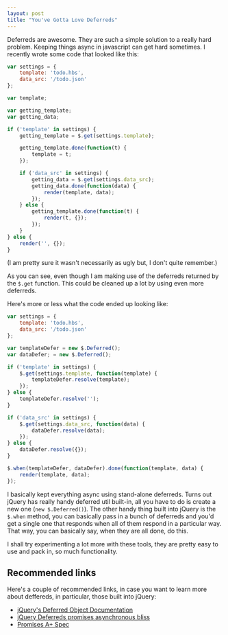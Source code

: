 ```yaml
---
layout: post
title: "You've Gotta Love Deferreds"
---
```

Deferreds are awesome. They are such a simple solution to a really hard problem. Keeping things async in javascript can get hard sometimes. I recently wrote some code that looked like this:

``` javascript
var settings = {
	template: 'todo.hbs',
	data_src: '/todo.json'
};

var template;

var getting_template;
var getting_data;

if ('template' in settings) {
	getting_template = $.get(settings.template);

	getting_template.done(function(t) {
		template = t;
	});

	if ('data_src' in settings) {
		getting_data = $.get(settings.data_src);
		getting_data.done(function(data) {
			render(template, data);
		});
	} else {
		getting_template.done(function(t) {
			render(t, {});
		});
	}
} else {
	render('', {});
}
```

(I am pretty sure it wasn't necessarily as ugly but, I don't quite remember.)

As you can see, even though I am making use of the deferreds returned by the `$.get` function. This could be cleaned up a lot by using even more deferreds.

Here's more or less what the code ended up looking like:

``` javascript
var settings = {
	template: 'todo.hbs',
	data_src: '/todo.json'
};

var templateDefer = new $.Deferred();
var dataDefer; = new $.Deferred();

if ('template' in settings) {
	$.get(settings.template, function(template) {
		templateDefer.resolve(template);
	});
} else {
	templateDefer.resolve('');
}

if ('data_src' in settings) {
	$.get(settings.data_src, function(data) {
		dataDefer.resolve(data);
	});
} else {
	dataDefer.resolve({});
}

$.when(templateDefer, dataDefer).done(function(template, data) {
	render(template, data);
});
```

I basically kept everything async using stand-alone deferreds. Turns out jQuery has really handy deferred util built-in, all you have to do is create a new one (`new $.Deferred()`). The other handy thing built into jQuery is the `$.when` method, you can basically pass in a bunch of deferreds and you'd get a single one that responds when all of them respond in a particular way. That way, you can basically say, when they are all done, do this.

I shall try experimenting a lot more with these tools, they are pretty easy to use and pack in, so much functionality.
## Recommended links
Here's a couple of recommended links, in case you want to learn more about deffereds, in particular, those built into jQuery:

- [jQuery's Deferred Object Documentation](http://api.jquery.com/category/deferred-object/)
- [jQuery Deferreds promises asynchronous bliss](http://vvv.tobiassjosten.net/javascript/jquery-deferreds-promises-asynchronous-bliss/)
- [Promises A+ Spec](http://promises-aplus.github.io/promises-spec/)


